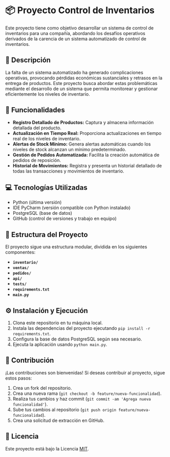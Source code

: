 # 📦 Proyecto Control de Inventarios

Este proyecto tiene como objetivo desarrollar un sistema de control de inventarios para una compañía, abordando los desafíos operativos derivados de la carencia de un sistema automatizado de control de inventarios.

## 📝 Descripción

La falta de un sistema automatizado ha generado complicaciones operativas, provocando pérdidas económicas sustanciales y retrasos en la entrega de productos. Este proyecto busca abordar estas problemáticas mediante el desarrollo de un sistema que permita monitorear y gestionar eficientemente los niveles de inventario.

## 🚀 Funcionalidades

- **Registro Detallado de Productos:** Captura y almacena información detallada del producto.
- **Actualización en Tiempo Real:** Proporciona actualizaciones en tiempo real de los niveles de inventario.
- **Alertas de Stock Mínimo:** Genera alertas automáticas cuando los niveles de stock alcanzan un mínimo predeterminado.
- **Gestión de Pedidos Automatizada:** Facilita la creación automática de pedidos de reposición.
- **Historial de Movimientos:** Registra y presenta un historial detallado de todas las transacciones y movimientos de inventario.

## 💻 Tecnologías Utilizadas

- Python (última versión)
- IDE PyCharm (versión compatible con Python instalado)
- PostgreSQL (base de datos)
- GitHub (control de versiones y trabajo en equipo)

## 📁 Estructura del Proyecto

El proyecto sigue una estructura modular, dividida en los siguientes componentes:

- **`inventario/`**
- **`ventas/`**
- **`pedidos/`**
- **`api/`**
- **`tests/`**
- **`requirements.txt`**
- **`main.py`**

## ⚙️ Instalación y Ejecución

1. Clona este repositorio en tu máquina local.
2. Instala las dependencias del proyecto ejecutando `pip install -r requirements.txt`.
3. Configura la base de datos PostgreSQL según sea necesario.
4. Ejecuta la aplicación usando `python main.py`.

## 🤝 Contribución

¡Las contribuciones son bienvenidas! Si deseas contribuir al proyecto, sigue estos pasos:

1. Crea un fork del repositorio.
2. Crea una nueva rama (`git checkout -b feature/nueva-funcionalidad`).
3. Realiza tus cambios y haz commit (`git commit -am 'Agrega nueva funcionalidad'`).
4. Sube tus cambios al repositorio (`git push origin feature/nueva-funcionalidad`).
5. Crea una solicitud de extracción en GitHub.

## 📄 Licencia

Este proyecto está bajo la Licencia [MIT](https://opensource.org/licenses/MIT).
